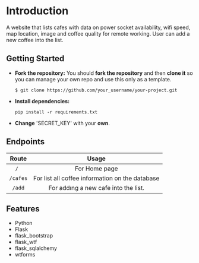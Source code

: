 # Introduction
  A website that lists  cafes with data on power socket availability, wifi speed, map location, image and coffee quality for remote working.
  User can add a new coffee into the list.  

  ## Getting Started
- **Fork the repository:** You should **fork the repository** and then **clone it** so you can manage your own repo and use this only as a template.
  ```
  $ git clone https://github.com/your_username/your-project.git
  ```
- **Install dependencies:**

  ```
  pip install -r requirements.txt
  ```
- **Change** 'SECRET_KEY' with your **own**.

## Endpoints
|Route |Usage |
| :-:  | :-: |
|`/ `  | For Home page|
|`/cafes`  | For list all coffee information on the database|
|`/add`  | For addıng a new cafe into the list.|

## Features
- Python
- Flask
- flask_bootstrap
- flask_wtf
- flask_sqlalchemy
- wtforms
